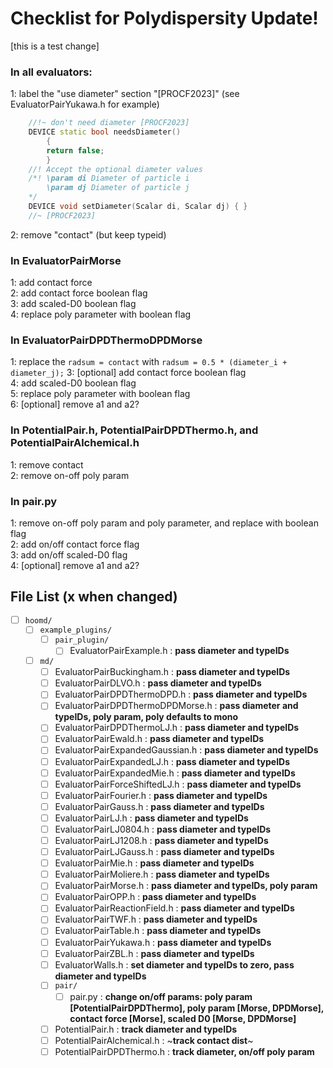 # Checklist for Polydispersity Update!

[this is a test change]

### **In all evaluators:**

1: label the "use diameter" section "[PROCF2023]" (see EvaluatorPairYukawa.h for example)

```c++
    //!~ don't need diameter [PROCF2023]
    DEVICE static bool needsDiameter()
        {
        return false;
        }
    //! Accept the optional diameter values
    /*! \param di Diameter of particle i
        \param dj Diameter of particle j
    */
    DEVICE void setDiameter(Scalar di, Scalar dj) { }
    //~ [PROCF2023]
```

2: remove "contact" (but keep typeid)


### **In EvaluatorPairMorse**

1: add contact force <br>
2: add contact force boolean flag <br>
3: add scaled-D0 boolean flag <br>
4: replace poly parameter with boolean flag


### **In EvaluatorPairDPDThermoDPDMorse**

1: replace the `radsum = contact` with `radsum = 0.5 * (diameter_i + diameter_j);`
3: [optional] add contact force boolean flag <br>
4: add scaled-D0 boolean flag <br>
5: replace poly parameter with boolean flag <br>
6: [optional] remove a1 and a2?


### **In PotentialPair.h, PotentialPairDPDThermo.h, and PotentialPairAlchemical.h**

1: remove contact <br>
2: remove on-off poly param


### **In pair.py**
1: remove on-off poly param and poly parameter, and replace with boolean flag <br>
2: add on/off contact force flag <br>
3: add on/off scaled-D0 flag <br>
4: [optional] remove a1 and a2?


## **File List** (x when changed)

* [ ] `hoomd/`
    * [ ] `example_plugins/`
        * [ ] `pair_plugin/`
            * [ ] EvaluatorPairExample.h : **pass diameter and typeIDs**
    * [ ] `md/`
        * [ ] EvaluatorPairBuckingham.h : **pass diameter and typeIDs**
        * [ ] EvaluatorPairDLVO.h : **pass diameter and typeIDs**
        * [ ] EvaluatorPairDPDThermoDPD.h : **pass diameter and typeIDs**
        * [ ] EvaluatorPairDPDThermoDPDMorse.h : **pass diameter and typeIDs, poly param, poly defaults to mono**
        * [ ] EvaluatorPairDPDThermoLJ.h : **pass diameter and typeIDs**
        * [ ] EvaluatorPairEwald.h : **pass diameter and typeIDs**
        * [ ] EvaluatorPairExpandedGaussian.h : **pass diameter and typeIDs**
        * [ ] EvaluatorPairExpandedLJ.h : **pass diameter and typeIDs**
        * [ ] EvaluatorPairExpandedMie.h : **pass diameter and typeIDs**
        * [ ] EvaluatorPairForceShiftedLJ.h : **pass diameter and typeIDs**
        * [ ] EvaluatorPairFourier.h : **pass diameter and typeIDs**
        * [ ] EvaluatorPairGauss.h : **pass diameter and typeIDs**
        * [ ] EvaluatorPairLJ.h : **pass diameter and typeIDs**
        * [ ] EvaluatorPairLJ0804.h : **pass diameter and typeIDs**
        * [ ] EvaluatorPairLJ1208.h : **pass diameter and typeIDs**
        * [ ] EvaluatorPairLJGauss.h : **pass diameter and typeIDs**
        * [ ] EvaluatorPairMie.h : **pass diameter and typeIDs**
        * [ ] EvaluatorPairMoliere.h : **pass diameter and typeIDs**
        * [ ] EvaluatorPairMorse.h : **pass diameter and typeIDs, poly param**
        * [ ] EvaluatorPairOPP.h : **pass diameter and typeIDs**
        * [ ] EvaluatorPairReactionField.h : **pass diameter and typeIDs**
        * [ ] EvaluatorPairTWF.h : **pass diameter and typeIDs**
        * [ ] EvaluatorPairTable.h : **pass diameter and typeIDs**
        * [ ] EvaluatorPairYukawa.h : **pass diameter and typeIDs**
        * [ ] EvaluatorPairZBL.h : **pass diameter and typeIDs**
        * [ ] EvaluatorWalls.h : **set diameter and typeIDs to zero, pass diameter and typeIDs**
        * [ ] `pair/`
            * [ ] pair.py : **change on/off params: poly param [PotentialPairDPDThermo], poly param [Morse, DPDMorse], contact force [Morse], scaled D0 [Morse, DPDMorse]**
        * [ ] PotentialPair.h : **track diameter and typeIDs**
        * [ ] PotentialPairAlchemical.h : ~**track contact dist**~
        * [ ] PotentialPairDPDThermo.h : **track diameter, on/off poly param**
